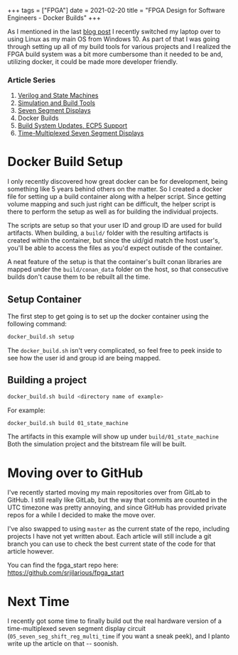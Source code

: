 +++
tags = ["FPGA"]
date = 2021-02-20
title = "FPGA Design for Software Engineers - Docker Builds"
+++

As I mentioned in the last [blog post](@/017-kubuntu/index.md) I recently switched my laptop over to using Linux as my main OS from Windows 10.  As part of that I was going through setting up all of my build tools for various projects and I realized the FPGA build system was a bit more cumbersome than it needed to be and, utilizing docker, it could be made more developer friendly.

<!--more-->

### Article Series

1. [Verilog and State Machines](@/014-fpga-start/index.md)
2. [Simulation and Build Tools](@/015-fpga-start2/index.md)
3. [Seven Segment Displays](@/016-fpga-start3/index.md)
4. Docker Builds
5. [Build System Updates, ECP5 Support](@/019-fpga-build-updates/index.md)
6. [Time-Multiplexed Seven Segment Displays](@/022-shift-reg-multiplex/index.md)

# Docker Build Setup

I only recently discovered how great docker can be for development, being something like 5 years behind others on the matter.  So I created a docker file for setting up a build container along with a helper script.  Since getting volume mapping and such just right can be difficult, the helper script is there to perform the setup as well as for building the individual projects.

The scripts are setup so that your user ID and group ID are used for build artifacts.  When building, a `build/` folder with the resulting artifacts is created within the container, but since the uid/gid match the host user's, you'll be able to access the files as you'd expect outisde of the container.

A neat feature of the setup is that the container's built conan libraries are mapped under the `build/conan_data` folder on the host, so that consecutive builds don't cause them to be rebuilt all the time.

## Setup Container

The first step to get going is to set up the docker container using the following command:

```bash
docker_build.sh setup
```

The `docker_build.sh` isn't very complicated, so feel free to peek inside to see how the user id and group id are being mapped.


## Building a project

```bash
docker_build.sh build <directory name of example>
```

For example: 
```bash
docker_build.sh build 01_state_machine
```

The artifacts in this example will show up under `build/01_state_machine`  Both the simulation project and the bitstream file will be built.

# Moving over to GitHub

I've recently started moving my main repositories over from GitLab to GitHub.  I still really like GitLab, but the way that commits are counted in the UTC timezone was pretty annoying, and since GitHub has provided private repos for a while I decided to make the move over.

I've also swapped to using `master` as the current state of the repo, including projects I have not yet written about.  Each article will still include a git branch you can use to check the best current state of the code for that article however.

You can find the fpga_start repo here: https://github.com/srjilarious/fpga_start

# Next Time

I recently got some time to finally build out the real hardware version of a time-multiplexed seven segment display circuit (`05_seven_seg_shift_reg_multi_time` if you want a sneak peek), and I planto write up the article on that -- soonish.

<div id="commento"></div>
<script src="https://cdn.commento.io/js/commento.js"></script>

